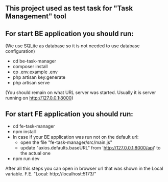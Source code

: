 This project used as test task for "Task Management" tool
-

For start BE application you should run:
-

(We use SQLite as database so it is not needed to use database configuration)
- cd be-task-manager
- composer install
- cp .env.example .env
- php artisan key:generate
- php artisan serve

(You should remain on what URL server was started. Usually it is server running on http://127.0.0.1:8000)


For start FE application you should run:
- 

- cd fe-task-manager
- npm install
- In case if your BE application was run not on the default url:
  - open the file "fe-task-manager/src/main.js" 
  - update "axios.defaults.baseURL" from 'http://127.0.0.1:8000/api' to the actual one
- npm run dev

After all this steps you can open in browser url that was shown in the Local variable. 
F.E. "Local: http://localhost:5173/"

